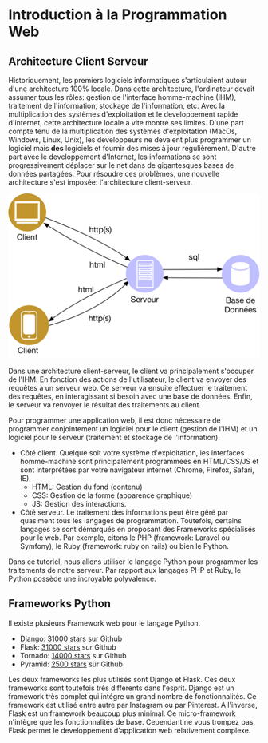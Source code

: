 # Introduction à la Programmation Web

## Architecture Client Serveur

Historiquement, les premiers logiciels informatiques s'articulaient autour d'une architecture 100% locale. Dans cette architecture, l'ordinateur devait assumer tous les rôles: gestion de l'interface homme-machine (IHM), traitement de l'information, stockage de l'information, etc. Avec la multiplication des systèmes d'exploitation et le developpement rapide d'internet, cette architecture locale a vite montré ses limites. D'une part compte tenu de la multiplication des systèmes d'exploitation (MacOs, Windows, Linux, Unix), les developpeurs ne devaient plus programmer un logiciel mais **des** logiciels et fournir des mises à jour régulièrement. D'autre part avec le developpement d'Internet, les informations se sont progressivement déplacer sur le net dans de gigantesques bases de données partagées. Pour résoudre ces problèmes, une nouvelle architecture s'est imposée: l'architecture client-serveur.

![Architecture Client-Serveur](img/client_serveur.png)

Dans une architecture client-serveur, le client va principalement s'occuper de l'IHM. En fonction des actions de l'utilisateur, le client va envoyer des requêtes à un serveur web. Ce serveur va ensuite effectuer le traitement des requêtes, en interagissant si besoin avec une base de données. Enfin, le serveur va renvoyer le résultat des traitements au client. 

Pour programmer une application web, il est donc nécessaire de programmer conjointement un logiciel pour le client (gestion de l'IHM) et un logiciel pour le serveur (traitement et stockage de l'information). 

* Côté client. Quelque soit votre système d'exploitation, les interfaces homme-machine sont principalement programmées en HTML/CSS/JS et sont interprétées par votre navigateur internet (Chrome, Firefox, Safari, IE). 
    * HTML: Gestion du fond (contenu)
    * CSS: Gestion de la forme (apparence graphique)
    * JS: Gestion des interactions.
* Côté serveur. Le traitement des informations peut être gêré par quasiment tous les langages de programmation. Toutefois, certains langages se sont démarqués en proposant des Frameworks spécialisés pour le web. Par exemple, citons le PHP (framework: Laravel ou Symfony), le Ruby (framework: ruby on rails) ou bien le Python. 

Dans ce tutoriel, nous allons utiliser le langage Python pour programmer les traitements de notre serveur. Par rapport aux langages PHP et Ruby, le Python possède une incroyable polyvalence. 

## Frameworks Python

Il existe plusieurs Framework web pour le langage Python. 

* Django: [31000 stars](https://github.com/django/django) sur Github
* Flask: [31000 stars](https://github.com/pallets/flask) sur Github
* Tornado: [14000 stars](https://github.com/tornadoweb/tornado) sur Github
* Pyramid: [2500 stars](https://github.com/Pylons/pyramid) sur Github

Les deux frameworks les plus utilisés sont Django et Flask. Ces deux frameworks sont toutefois très différents dans l'esprit. Django est un framework très complet qui intégre un grand nombre de fonctionnalités. Ce framework est utilisé entre autre par Instagram ou par Pinterest. A l'inverse, Flask est un framework beaucoup plus minimal. Ce micro-framework n'intègre que les fonctionnalités de base. Cependant ne vous trompez pas, Flask permet le developpement d'application web relativement complexe.






